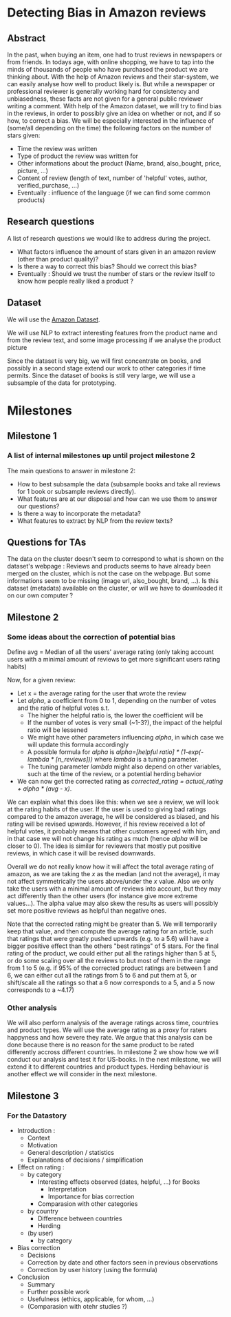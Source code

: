 # Detecting Bias in Amazon reviews


## Abstract

In the past, when buying an item, one had to trust reviews in newspapers or from friends. In todays age, with online shopping, we have to tap into the minds of thousands of people who have purchased the product we are thinking about. With the help of Amazon reviews and their star-system, we can easily analyse how well to product likely is. But while a newspaper or professional reviewer is generally working hard for consistency and unbiasedness, these facts are not given for a general public reviewer writing a comment. With help of the Amazon dataset, we will try to find bias in the reviews, in order to possibly give an idea on whether or not, and if so how, to correct a bias. We will be especially interested in the influence of (some/all depending on the time) the following factors on the number of stars given:

- Time the review was written
- Type of product the review was written for
- Other informations about the product (Name, brand, also_bought, price, picture, ...)
- Content of review (length of text, number of 'helpful' votes, author, verified_purchase, ...)
- Eventually : influence of the language (if we can find some common products)


## Research questions

A list of research questions we would like to address during the project. 

- What factors influence the amount of stars given in an amazon review (other than product quality)?
- Is there a way to correct this bias? Should we correct this bias?
- Eventually : Should we trust the number of stars or the review itself to know how people really liked a product ? 

## Dataset

We will use the [Amazon Dataset](http://jmcauley.ucsd.edu/data/amazon/).

We will use NLP to extract interesting features from the product name and from the review text, and some image processing if we analyse the product picture

Since the dataset is very big, we will first concentrate on books, and possibly in a second stage extend our work to other categories if time permits. Since the dataset of books is still very large, we will use a subsample of the data for prototyping.


# Milestones

## Milestone 1

### A list of internal milestones up until project milestone 2

The main questions to answer in milestone 2:

-	How to best subsample the data (subsample books and take all reviews for 1 book or subsample reviews directly).
-	What features are at our disposal and how can we use them to answer our questions?
-	Is there a way to incorporate the metadata?
-	What features to extract by NLP from the review texts?

## Questions for TAs

The data on the cluster doesn't seem to correspond to what is shown on the dataset's webpage : Reviews and products seems to have already been merged on the cluster, which is not the case on the webpage. But some informations seem to be missing (image url, also_bought, brand, ...). Is this dataset (metadata) available on the cluster, or will we have to downloaded it on our own computer ?

## Milestone 2

### Some ideas about the correction of potential bias

Define avg = Median of all the users' average rating (only taking account users with a minimal amount of reviews to get more significant users rating habits)

Now, for a given review:

- Let x = the average rating for the user that wrote the review
- Let *alpha*, a coefficient from 0 to 1, depending on the number of votes and the ratio of helpful votes s.t.
    - The higher the helpful ratio is, the lower the coefficient will be
    - If the number of votes is very small (~1-3?), the impact of the helpful ratio will be lessened
    - We might have other parameters influencing *alpha*, in which case we will update this formula accordingly 
	- A possible formula for *alpha* is *alpha=[helpful ratio] * (1-exp(-lambda * [n_reviews]))* where *lambda* is a tuning parameter.
    - The tuning parameter *lambda* might also depend on other variables, such at the time of the review, or a potential herding behavior
- We can now get the corrected rating as *corrected_rating = actual_rating + alpha * (avg - x)*.


We can explain what this does like this: when we see a review, we will look at the rating habits of the user. If the user is used to giving bad ratings compared to the amazon average, he will be considered as biased, and his rating will be revised upwards. However, if his review received a lot of helpful votes, it probably means that other customers agreed with him, and in that case we will not change his rating as much (hence *alpha* will be closer to 0). The idea is similar for reviewers that mostly put positive reviews, in which case it will be revised downwards.

Overall we do not really know how it will affect the total average rating of amazon, as we are taking the *x* as the median (and not the average), it may not affect symmetrically the users above/under the *x* value. Also we only take the users with a minimal amount of reviews into account, but they may act differently than the other users (for instance give more extreme values...). The alpha value may also skew the results as users will possibly set more positive reviews as helpful than negative ones.

Note that the corrected rating might be greater than 5. We will temporarily keep that value, and then compute the average rating for an article, such that ratings that were greatly pushed upwards (e.g. to a 5.6) will have a bigger positive effect than the others "best ratings" of 5 stars. For the final rating of the product, we could either put all the ratings higher than 5 at 5, or do some scaling over all the reviews to but most of them in the range from 1 to 5 (e.g. if 95% of the corrected product ratings are between 1 and 6, we can either cut all the ratings from 5 to 6 and put them at 5, or shift/scale all the ratings so that a 6 now corresponds to a 5, and a 5 now corresponds to a ~4.17)   


### Other analysis

We will also perform analysis of the average ratings across time, countries and product types. We will use the average rating as a proxy for raters happyness and how severe they rate.
We argue that this analysis can be done because there is no reason for the same product to be rated differently accross different countries.
In milestone 2 we show how we will conduct our analysis and test it for US-books. In the next milestone, we will extend it to different countries and product types.
Herding behaviour is another effect we will consider in the next milestone.

## Milestone 3

### For the Datastory

- Introduction :
	- Context
	- Motivation
	- General description / statistics
	- Explanations of decisions / simplification
- Effect on rating :
	- by category
		- Interesting effects observed (dates, helpful, ...) for Books
			- Interpretation
			- Importance for bias correction
		- Comparasion with other categories
	- by country
		- Difference between countries
		- Herding
	- (by user) 
		- by category 
- Bias correction
	- Decisions
	- Correction by date and other factors seen in previous observations
	- Correction by user history (using the formula)
- Conclusion
	- Summary
	- Further possible work
	- Usefulness (ethics, applicable, for whom, ...)
	- (Comparasion with otehr studies ?)
